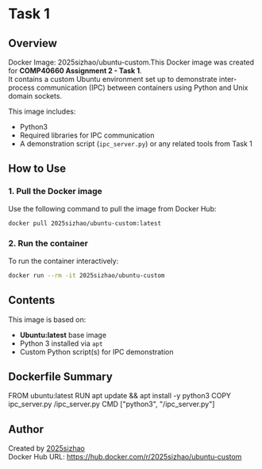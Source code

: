# Task 1

##  Overview
Docker Image: 2025sizhao/ubuntu-custom.This Docker image was created for **COMP40660 Assignment 2 - Task 1**.  
It contains a custom Ubuntu environment set up to demonstrate inter-process communication (IPC) between containers using Python and Unix domain sockets.

This image includes:
- Python3
- Required libraries for IPC communication
- A demonstration script (`ipc_server.py`) or any related tools from Task 1

##  How to Use

### 1. Pull the Docker image
Use the following command to pull the image from Docker Hub:
```bash
docker pull 2025sizhao/ubuntu-custom:latest
```

### 2. Run the container
To run the container interactively:
```bash
docker run --rm -it 2025sizhao/ubuntu-custom
```

##  Contents

This image is based on:

- **Ubuntu:latest** base image
- Python 3 installed via `apt`
- Custom Python script(s) for IPC demonstration

##  Dockerfile Summary

FROM ubuntu:latest RUN apt update && apt install -y python3 COPY ipc_server.py /ipc_server.py CMD ["python3", "/ipc_server.py"]


##  Author

Created by [2025sizhao](https://hub.docker.com/u/2025sizhao)  
Docker Hub URL: https://hub.docker.com/r/2025sizhao/ubuntu-custom





